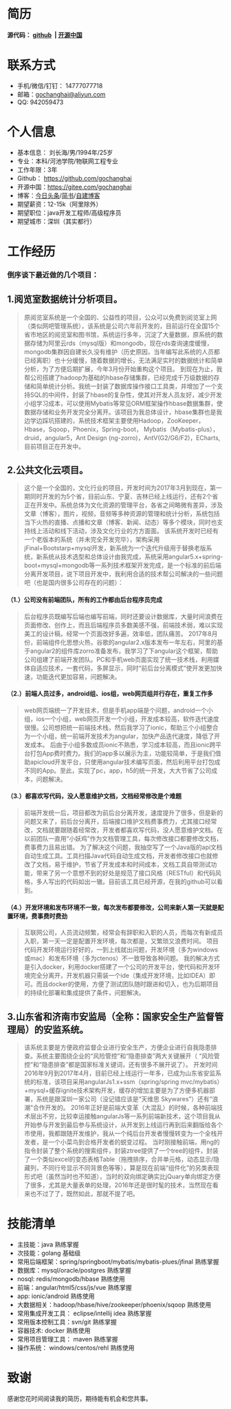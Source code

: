 # 简历

#### 源代码：   [github](https://github.com/gochanghai/resume)  | [开源中国](https://gitee.com/gochanghai/resume)

# 联系方式

- 手机/微信/钉钉： 14777077718
- 邮箱：gochanghai@aliyun.com
- QQ: 942059473

# 个人信息

- 基本信息： 刘长海/男/1994年/25岁
- 专业：本科/河池学院/物联网工程专业
- 工作年限：3年
- Github： https://github.com/gochanghai
- 开源中国：https://gitee.com/gochanghai
- 博客：[今日头条](https://www.toutiao.com/c/user/2585432515/#mid=6741594486)/[简书](https://www.jianshu.com/u/4ea0af17fd67)/[自建博客](https://lpeng.top/)
- 期望薪资：12-15k（阿里除外）
- 期望职位：java开发工程师/高级程序员
- 期望城市：深圳（其实都行）

# 工作经历

 ### 倒序谈下最近做的几个项目：
 
## 1.阅览室数据统计分析项目。

> 原阅览室系统是一个全国的、公益性的项目，公众可以免费到阅览室上网（类似网吧管理系统），该系统是公司六年前开发的，目前运行在全国15个省市地区的阅览室和图书馆，系统运行多年，沉淀了大量数据，原系统的数据存储为阿里云rds（mysql版）和mongodb，现在rds查询速度缓慢，mongodb集群因自建长久没有维护（历史原因，当年编写此系统的人员都已经离职）也十分缓慢，随着数据的增长，无法满足实时的数据统计和简单分析，为了方便后期扩展，今年3月份开始重构这个项目。
   到现在为止，我帮公司搭建了hadoop为基础的hbase存储集群，已经完成千万级数据的存储和简单统计分析。我统一封装了数据库操作接口工具类，并增加了一个支持SQL的中间件，封装了hbase的复杂性，使其对开发人员友好，减少开发小组学习成本，可以使用Mybatis等常见ORM框架操作hbase数据集群，使数据存储和业务开发完全分离开。该项目为我总体设计，hbase集群也是我边学边踩坑搭建的，系统技术框架主要使用Hadoop，ZooKeeper，Hbase，Sqoop，Phoenix，Spring-boot，
Mybatis（Mybatis-plus），druid，angular5，Ant Design (ng-zorro)，AntV(G2/G6/F2)，ECharts,目前项目正在开发中。

## 2.公共文化云项目。

> 这个是一个全国的，文化行业的项目，开发时间为2017年3月到现在，第一期同时开发的为5个省，目前山东、宁夏、吉林已经上线运行，还有2个省正在开发中。系统总体为文化资源的管理平台，各省之间略微有差异，涉及文章（博客），图片，视频，音频等多种资源的管理和统计分析，系统包括当下火热的直播、点播和文章（博客、新闻、动态）等多个模块，同时也支持线上活动和线下活动，涉及文化行业的方方面面。
  该系统开发时已经有一个老版本的系统（并未完全开发完毕），架构采用jFinal+Bootstarp+mysql开发，新系统为一个迭代升级用于替换老版系统，新系统从技术选型和总体设计由我完成，系统采用angular5.x+spring-boot+mysql+mongodb等一系列技术框架开发完成，是一个标准的前后端分离开发项目，说下项目开发中，我利用合适的技术帮公司解决的一些问题吧（也是国内很多公司存在的问题）：
   
  #### （1.）公司没有前端团队，所有的工作都由后台程序员完成
  
> 后台程序员既编写后端也编写前端，同时还要设计数据库，大量时间浪费在页面修改、创作上，而且后端程序员多数美感不强，前端技术弱，难以实现美工的设计稿，经常一个页面改好多遍，效率低，团队痛苦。
  2017年8月份，前端组件化思想火热，谷歌的angular2.x版本发布一年左右，阿里的基于angular2的组件库zorro准备发布，我学习了下angular这个框架，帮助公司组建了前端开发团队。PC和手机web页面实现了统一技术栈，利用媒体自适应技术，一套代码，多屏显示，同时“前后台分离模式”使开发更加快速，功能迭代更加容易，问题解决。

  #### （2.）前端人员过多，android组、ios组，web网页组并行存在，重复工作多
  
> web网页端统一了开发技术，但是手机app端是个问题，android一个小组，ios一个小组，web网页开发一个小组，开发成本较高，软件迭代速度很慢。公司想把统一前端技术栈，然后我学习了ionic，帮助三个小组整合为一个小组，统一前端开发技术为angular，加快产品迭代速度，降低了开发成本。
  后由于小组多数成员ionic不熟悉，学习成本较高，而且ionic跨平台打包App费时费力。我们的app多以展示为主，功能较简单，于是我们借助apicloud开发平台，只使用angular技术编写页面，然后利用平台打包成不同的App。至此，实现了pc，app，h5的统一开发，大大节省了公司成本，问题解决。

  #### （3.）都喜欢写代码，没人愿意维护文档，文档经常修改是个难题
  
> 前端开发统一后，项目都改为前后台分离开发，速度提升了很多，但是新的问题又来了，前后台分离开，后端接口维护文档费事费力，尤其接口经常改，文档就要跟随着经常改，开发者都喜欢写代码，没人愿意维护文档。在以前团队一直用“小妖鸡”作为文档管理工具，每次修改接口都要修改文档，费事费力且易出错。
  为了解决这个问题，我抽空写了一个Java版的api文档自动生成工具。工具扫描Java代码自动生成文档，开发者修改接口也就修改了文档，易于维护，节省了开发成本和时间成本，文档工具自带测试功能，带来了另一个意想不到的好处是规范了接口风格（RESTful）和代码风格，多人写出的代码如出一辙。目前该工具已经开源，在我的github可以看到。

  #### （4.）开发环境和发布环境不一致，每次发布都要修改，公司来新人第一天就是配置环境，费事费时费劲

> 互联网公司，人员流动频繁，经常会有辞职和入职的人员，而每次有新成员入职，第一天一定是配置开发环境，每次都是，又繁琐又浪费时间。
项目代码开发环境运行好好的，一到上线就出问题，开发环境（多为windows或mac）和发布环境（多为ctenos）不一致导致各种问题。
  我的解决方式是引入docker，利用docker搭建了一个公司的开发平台，使代码和开发环境完全分离开，开发机器只需装一个ide（集成开发环境，比如IDEA）即可。而且docker的使用，方便了测试团队随时跟进和切入，也为后期项目的持续化部署和集成提供了条件，问题解决。

## 3.山东省和济南市安监局（全称：国家安全生产监督管理局）的安监系统。

> 该系统主要是方便政府监督企业进行安全生产，方便企业进行自我隐患排查。系统主要围绕企业的“风险管控”和“隐患排查”两大关键展开（ “风险管控”和“隐患排查”都是国家标准关键词，还有很多不展开说了）。
  开发时间2016年9月到2017年4月，目前已经上线运行一年多，已成为山东省安监系统的标准，该项目采用angularJs1.x+ssm（spring/spring mvc/mybatis）+mysql+缓存ignite技术架构开发，缓存的增加主要是为了方便多机器部署，系统是跟深圳一家公司（没记错应该是“天维思 Skywares”）还有“浪潮”合作开发的。
  2016年正好是前端大变革（大混乱）的时候，各种前端技术层出不穷，比较幸运接触angularJs等一系列前端新技术，这个项目我从开始参与开发到最后参与系统设计，从开发到上线运行再到后来翻版给各个市使用，我都跟随开发维护，我从一个纯后台开发者慢慢转变为一个全栈开发者，是一个小菜鸟到合格开发者的蜕变过程。
  当时刚接触前端，用ng的指令封装了整个系统的搜索组件，封装ztree提供了一个tree的组件，封装了一个类似excel的变态表格Table（拖拽排序，合并单元格，动态显示/隐藏列，不同行号显示不同背景色等等），算是现在前端“组件化”的另类表现形式吧（虽然当时也不知道），当时的双向绑定确实比jQuary单向绑定方便了很多，尤其是大量表单的处理，2016年还是很时髦的技术，当然现在看来也不过了了，既然如此，那就不提了吧。


# 技能清单

- 主技能：java 熟练掌握
- 次技能：golang 基础级
- 常用后端框架：spring/springboot/mybatis/mybatis-plues/jfinal 熟练掌握
- 数据库：mysql/oracle/postgres 熟练掌握
- nosql: redis/mongodb/hbase 熟练使用
- 前端：angular/html5/css/js/vue 熟练掌握
- app: ionic/android 熟练使用
- 大数据相关：hadoop/hbase/hive/zookeeper/phoenix/sqoop 熟练使用
- 常用集成开发工具： eclipse/intellij idea 熟练掌握
- 常用版本控制工具：svn/git 熟练掌握
- 容器技术: docker 熟练使用
- 常用项目管理工具： maven 熟练掌握
- 操作系统： windows/centos/rehl 熟练使用


# 致谢

感谢您花时间阅读我的简历，期待能有机会和您共事。
